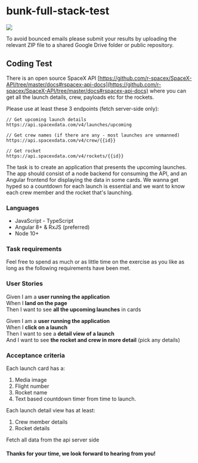 # bunk-full-stack-test

![](https://nypost.com/wp-content/uploads/sites/2/2020/09/ELON.SPACEX.web_.jpg?quality=80&strip=all)


To avoid bounced emails please submit your results by uploading the relevant ZIP file to a shared Google Drive folder or public repository.

## Coding Test

There is an open source SpaceX API [https://github.com/r-spacex/SpaceX-API/tree/master/docs#rspacex-api-docs](https://github.com/r-spacex/SpaceX-API/tree/master/docs#rspacex-api-docs) where you can get all the launch details, crew, payloads etc for the rockets.

Please use at least these 3 endpoints (fetch server-side only):

```
// Get upcoming launch details
https://api.spacexdata.com/v4/launches/upcoming

// Get crew names (if there are any - most launches are unmanned)
https://api.spacexdata.com/v4/crew/{{id}}

// Get rocket
https://api.spacexdata.com/v4/rockets/{{id}}

```

The task is to create an application that presents the upcoming launches. The app should consist of a node backend for consuming the API, and an Angular frontend for displaying the data in some cards. We wanna get hyped so a countdown for each launch is essential and we want to know each crew member and the rocket that's launching.  


### Languages

- JavaScript - TypeScript
- Angular 8+ & RxJS (preferred) 
- Node 10+ 


### Task requirements

Feel free to spend as much or as little time on the exercise as you like as long as the following requirements have been met.


### User Stories

Given I am a **user running the application**<br/> When I **land on the page**<br/> Then I want to see **all the upcoming launches** in cards<br/>

Given I am a **user running the application**
<br/> When I **click on a launch**<br/> Then I want to see a **detail view of a launch**<br/> And I want to see **the rocket and crew in more detail** (pick any details)


### Acceptance criteria

Each launch card has a:

1. Media image
2. Flight number
3. Rocket name
4. Text based countdown timer from time to launch.

Each launch detail view has at least:

1. Crew member details
2. Rocket details

Fetch all data from the api server side

#### Thanks for your time, we look forward to hearing from you!
